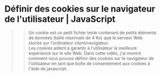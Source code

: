 # Définir des cookies sur le navigateur de l'utilisateur | JavaScript

>> Un cookie est un petit fichier texte contenant de petits éléments de données (taille maximale de 4 Ko) que le serveur Web stocke sur l'ordinateur client/navigateur. 
<br> Les cookies aident à garantir à l'utilisateur la meilleure expérience sur le site Web. Dans cette vidéo, j'ai montré comment vous pouvez définir des cookies sur le navigateur de l'utilisateur en tant que boîte de consentement aux cookies à l'aide de javascript.